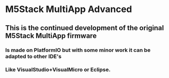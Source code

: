 # M5Stack MultiApp Advanced
## This is the continued development of the original M5Stack MultiApp firmware
### Is made on PlatformIO but with some minor work it can be adapted to other IDE's
### Like VisualStudio+VisualMicro or Eclipse.
